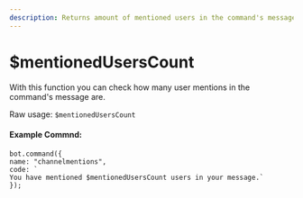 ```yaml
---
description: Returns amount of mentioned users in the command's message.
---
```


# $mentionedUsersCount

With this function you can check how many user mentions in the command's message are.

Raw usage: `$mentionedUsersCount`

#### Example Commnd:

```text
bot.command({
name: "channelmentions",
code: `
You have mentioned $mentionedUsersCount users in your message.`
});
```

